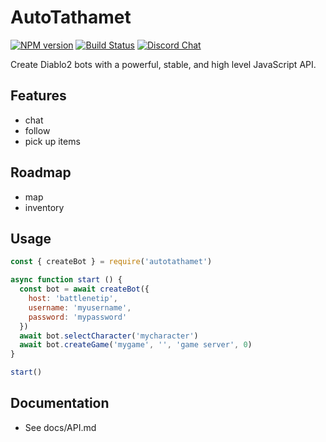 # AutoTathamet
[![NPM version](https://img.shields.io/npm/v/autotathamet.svg)](http://npmjs.com/package/autotathamet)
[![Build Status](https://img.shields.io/circleci/project/MephisTools/AutoTathamet/master.svg)](https://circleci.com/gh/MephisTools/AutoTathamet) 
[![Discord Chat](https://img.shields.io/badge/discord-here-blue.svg)](https://discord.gg/FY4hG8)  

Create Diablo2 bots with a powerful, stable, and high level JavaScript API.

## Features

* chat
* follow
* pick up items

## Roadmap

* map
* inventory

## Usage

```js
const { createBot } = require('autotathamet')

async function start () {
  const bot = await createBot({
    host: 'battlenetip',
    username: 'myusername',
    password: 'mypassword'
  })
  await bot.selectCharacter('mycharacter')
  await bot.createGame('mygame', '', 'game server', 0)
}

start()

```

## Documentation

* See docs/API.md
